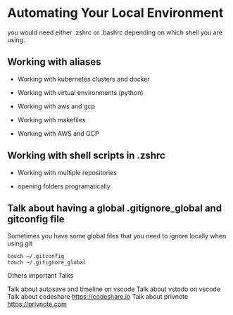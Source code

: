 # Automating Your Local Environment

you would need either .zshrc or .bashrc depending on which shell you are using.

## Working with aliases

- Working with kubernetes clusters and docker

- Working with virtual environments (python)

- Working with aws and gcp

- Working with makefiles

- Working with AWS and GCP

## Working with shell scripts in .zshrc

- Working with multiple repositories

- opening folders programatically

## Talk about having a global .gitignore_global and gitconfig file

Sometimes you have some global files that you need to ignore locally when using git

```
touch ~/.gitconfig
touch ~/.gitignore_global
```

Others important Talks

Talk about autosave and timeline on vscode
Talk about vstodo on vscode
Talk about codeshare https://codeshare.io
Talk about privnote https://privnote.com
